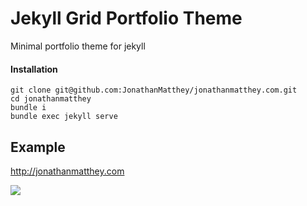 # Jekyll Grid Portfolio Theme

Minimal portfolio theme for jekyll

#### Installation

```
git clone git@github.com:JonathanMatthey/jonathanmatthey.com.git
cd jonathanmatthey
bundle i
bundle exec jekyll serve
```

## Example

http://jonathanmatthey.com

![](https://i.imgur.com/HU27xIF.png)